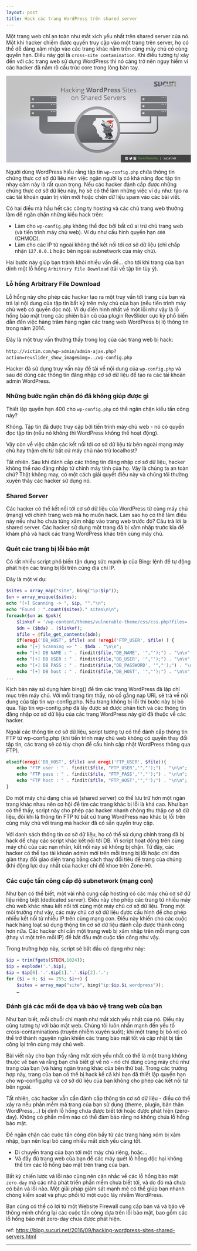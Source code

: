 ```yaml
---
layout: post
title: Hack các trang WordPress trên shared server
---
```


Một trang web chỉ an toàn như mắt xích yếu nhất trên shared server của nó. Một khi hacker chiếm được quyền truy cập vào một trang trên server, họ có thể dễ dàng xâm nhập vào các trang khác nằm trên cùng máy chủ có cùng quyền hạn. Điều này gọi là `cross-site contamination`. Khi điều tương tự xảy đến với các trang web sử dụng WordPress thì nó càng trở nên nguy hiểm vì các hacker đã nắm rõ cấu trúc core trong lòng bàn tay.

![wordpress](/assets/wordpress.png)

Người dùng WordPress hiểu rằng tập tin `wp-config.php` chứa thông tin chứng thực cơ sở dữ liệu nên việc ngăn người lạ có khả năng đọc tập tin nhạy cảm này là rất quan trọng. Nếu các hacker đánh cắp được những chứng thực cơ sở dữ liệu này, họ sẽ có thể làm những việc ví dụ như: tạo ra các tài khoản quản trị viên mới hoặc chèn dữ liệu spam vào các bài viết.

Có hai điều mà hầu hết các công ty hosting và các chủ trang web thường làm để ngăn chặn những kiểu hack trên:

- Làm cho `wp-config.php` không thể đọc bởi bất cứ ai trừ chủ trang web (và tiến trình máy chủ web). Ví dụ như cấu hình quyền hạn `400` (CHMOD).
- Làm cho các IP từ ngoài không thể kết nối tới cơ sở dữ liệu (chỉ chấp nhận `127.0.0.1` hoặc bên ngoài subnetwork của máy chủ).

Hai bước này giúp bạn tránh khỏi nhiều vấn đề... cho tới khi trang của bạn dính một lỗ hổng `Arbitrary File Download` (tải về tập tin tùy ý).

### Lỗ hổng Arbitrary File Download

Lỗ hổng này cho phép các hacker tạo ra một truy vấn tới trang của bạn và trả lại nội dung của tập tin bất kỳ trên máy chủ của bạn (nếu tiến trình máy chủ web có quyền đọc nó). Ví dụ điển hình nhất về một lỗi như vậy là lỗ hổng bảo mật trong các phiên bản cũ của plugin RevSlider cực kỳ phổ biến dẫn đến việc hàng trăm hàng ngàn các trang web WordPress bị lộ thông tin trong năm 2014.

Đây là một truy vấn thường thấy trong log của các trang web bị hack:

`http://victim.com/wp-admin/admin-ajax.php?action=revslider_show_image&img=../wp-config.php`

Hacker đã sử dụng truy vấn này để tải về nội dung của `wp-config.php` và sau đó dùng các thông tin đăng nhập cơ sở dữ liệu để tạo ra các tài khoản admin WordPress.

### Những bước ngăn chặn đó đã không giúp được gì

Thiết lập quyền hạn 400 cho `wp-config.php` có thể ngăn chặn kiểu tấn công này?

Không. Tập tin đã được truy cập bởi tiến trình máy chủ web - nó có quyền đọc tập tin (nếu nó không thì WordPress không thể hoạt động).

Vậy còn về việc chặn các kết nối tới cơ sở dữ liệu từ bên ngoài mạng máy chủ hay thậm chí từ bất cứ máy chủ nào trừ localhost?

Tất nhiên. Sau khi đánh cắp các thông tin đăng nhập cơ sở dữ liệu, hacker không thể nào đăng nhập từ chính máy tính của họ. Vậy là chúng ta an toàn chứ? Thật không may, có một cách giải quyết điều này và chúng tôi thường xuyên thấy các hacker sử dụng nó.

### Shared Server

Các hacker có thể kết nối tới cơ sở dữ liệu của WordPress từ cùng máy chủ (mạng) với chính trang web mà họ muốn hack. Làm sao họ có thể làm điều này nếu như họ chưa từng xâm nhập vào trang web trước đó? Câu trả lời là shared server. Các hacker sử dụng một trang đã bị xâm nhập trước kia để khám phá và hack các trang WordPress khác trên cùng máy chủ.

### Quét các trang bị lỗi bảo mật

Có rất nhiều script phổ biến tận dụng sức mạnh ip của Bing: lệnh để tự động phát hiện các trang bị lỗi trên cùng địa chỉ IP.

Đây là một ví dụ:

```php
$sites = array_map("site", bing("ip:$ip"));
$un = array_unique($sites);
echo "[+] Scanning -> ", $ip, ""."\n";
echo "Found : ".count($sites)." sites\n\n";
foreach($un as $pok){
    $linkof = '/wp-content/themes/vulnerable-theme/css/css.php?files= ../../../../wp-config.php';
    $dn = ($bda) . ($linkof);
    $file = @file_get_contents($dn);
    if(eregi('DB_HOST', $file) and !eregi('FTP_USER', $file) ) {
    echo "[+] Scanning => " . $bda . "\n\n";
    echo "[+] DB NAME : " . findit($file,"DB_NAME', '","');") . "\n\n";
    echo "[+] DB USER : " . findit($file,"DB_USER', '","');") . "\n\n";
    echo "[+] DB PASS : " . findit($file,"DB_PASSWORD', '","');") . "\n\n";
    echo "[+] DB host : " . findit($file,"DB_HOST', '","');") . "\n\n";
...
```

Kịch bản này sử dụng hàm bing() để tìm các trang WordPress đã lập chỉ mục trên máy chủ. Với mỗi trang tìm thấy, nó cố gắng nạp URL sẽ trả về nội dung của tập tin wp-config.php. Nếu trang không bị lỗi thì bước này bị bỏ qua. Tập tin wp-config.php đã lấy được sẽ được phân tích và các thông tin đăng nhập cơ sở dữ liệu của các trang WordPress này giờ đã thuộc về các hacker.

Ngoài các thông tin cơ sở dữ liệu, script tương tự có thể đánh cắp thông tin FTP từ wp-config.php (khi tiến trình máy chủ web không có quyền thay đổi tập tin, các trang sẽ có tùy chọn để cấu hình cập nhật WordPress thông qua FTP).

```php
elseif(eregi('DB_HOST', $file) and eregi('FTP_USER', $file)){
    echo "FTP user : " . findit($file, "FTP_USER','","');") . "\n\n";
    echo "FTP pass : " . findit($file, "FTP_PASS','","');") . "\n\n";
    echo "FTP host : " . findit($file, "FTP_HOST','","');") . "\n\n";
}
```

Do một máy chủ dạng chia sẻ (shared server) có thể lưu trữ hơn một ngàn trang khác nhau nên cơ hội để tìm các trang khác bị lỗi là khá cao. Như bạn có thể thấy, script này cho phép các hacker nhanh chóng thu thập cơ sở dữ liệu, đôi khi là thông tin FTP từ bất cứ trang WordPress nào khác bị lỗi trên cùng máy chủ với trang mà hacker đã có sẵn quyền truy cập.

Với danh sách thông tin cơ sở dữ liệu, họ có thể sử dụng chính trang đã bị hack để chạy các script khác kết nối tới DB. Vì script hoạt động trên cùng máy chủ của các nạn nhân, kết nối này sẽ không bị chặn. Từ đây, các hacker có thể tạo tài khoản admin mới trên mỗi trang bị lỗi hoặc chỉ đơn giản thay đổi giao diện trang bằng cách thay đổi tiêu đề trang của chúng (khi động lực duy nhất của hacker chỉ để khoe trên Zone-H).

### Các cuộc tấn công cấp độ subnetwork (mạng con)

Như bạn có thể biết, một vài nhà cung cấp hosting có các máy chủ cơ sở dữ liệu riêng biệt (dedicated server). Điều này cho phép các trang từ nhiều máy chủ web khác nhau kết nối tới cùng một máy chủ cơ sở dữ liệu. Trong một môi trường như vậy, các máy chủ cơ sở dữ liệu được cấu hình để cho phép nhiều kết nối từ nhiều IP trên cùng mạng con. Điều này khiến cho các cuộc hack hàng loạt sử dụng thông tin cơ sở dữ liệu đánh cắp được thành công hơn nữa. Các hacker chỉ cần một trang web bị xâm nhập trên mỗi mạng con (thay vì một trên mỗi IP) để bắt đầu một cuộc tấn công như vậy.

Trong trường hợp này, script sẽ bắt đầu có dạng như này:

```php
$ip = trim(fgets(STDIN,1024));
$ip = explode('.',$ip);
$ip = $ip[0].'.'.$ip[1].'.'.$ip[2].'.';
for ($i = 0; $i <= 255; $i++) {
    $sites = array_map("site", bing("ip:$ip.$i wordpress"));
    …
```

### Đánh giá các mối đe dọa và bảo vệ trang web của bạn
Như bạn biết, mỗi chuỗi chỉ mạnh như mắt xích yếu nhất của nó. Điều này cũng tương tự với bảo mật web. Chúng tôi luôn nhấn mạnh đến yếu tố cross-contaminations (truyền nhiễm xuyên suốt); khi một trang bị bỏ rơi có thể trở thành nguyên ngân khiến các trang bảo mật tốt và cập nhật bị tấn công lại trên cùng máy chủ web.

Bài viết này cho bạn thấy rằng mắt xích yếu nhất có thể là một trang không thuộc về bạn và rằng bạn chả biết gì về nó - nó chỉ dùng cùng máy chủ như trang của bạn (và hàng ngàn trang khác của bên thứ ba). Trong các trường hợp này, trang của bạn có thể bị hack kể cả khi bạn đã thiết lập quyền hạn cho wp-config.php và cơ sở dữ liệu của bạn không cho phép các kết nối từ bên ngoài.

Tất nhiên, các hacker vẫn cần đánh cắp thông tin cơ sở dữ liệu - điều có thể xảy ra nếu phần mềm mà trang của bạn sử dụng (theme, plugin, bản thân WordPress,...) bị dính lỗ hổng chưa được biết tới hoặc được phát hiện (zero-day). Không có phần mềm nào có thể đảm bảo rằng nó không chứa lỗ hổng bảo mật.

Để ngăn chặn các cuộc tấn công đòn bẩy từ các trang hàng xóm bị xâm nhập, bạn nên loại bỏ càng nhiều mắt xích yếu càng tốt.

- Di chuyển trang của bạn tới một máy chủ riêng, hoặc...
- Vá đầy đủ trang web của bạn để các máy quét lỗ hổng độc hại không thể tìm các lỗ hổng bảo mật trên trang của bạn.

Bất kỳ chiến lược vá lỗi nào cũng nên cân nhắc về các lỗ hổng bảo mật `zero-day` mà các nhà phát triển phần mềm chưa biết tới, và do đó mà chưa có bản vá lỗi nào. Một giải pháp giám sát mạnh mẽ có thể giúp bạn nhanh chóng kiểm soát và phục phồi từ một cuộc lây nhiễm WordPress.

Bạn cũng có thể có lợi từ một Website Firewall cung cấp bản vá và bảo vệ thông minh chống lại các cuộc tấn công dựa trên lỗi bảo mật, bao gồm các lỗ hổng bảo mật zero-day chưa được phát hiện.

ref: https://blog.sucuri.net/2016/09/hacking-wordpress-sites-shared-servers.html

---
